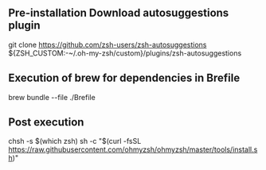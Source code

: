 ## Pre-installation Download autosuggestions plugin

git clone https://github.com/zsh-users/zsh-autosuggestions ${ZSH_CUSTOM:-~/.oh-my-zsh/custom}/plugins/zsh-autosuggestions

## Execution of brew for dependencies in Brefile
brew bundle --file ./Brefile

## Post execution
chsh -s $(which zsh)
sh -c "$(curl -fsSL https://raw.githubusercontent.com/ohmyzsh/ohmyzsh/master/tools/install.sh)"



